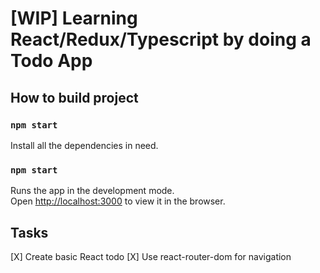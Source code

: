 # [WIP] Learning React/Redux/Typescript by doing a Todo App

## How to build project

### `npm start`

Install all the dependencies in need.

### `npm start`

Runs the app in the development mode.<br>
Open [http://localhost:3000](http://localhost:3000) to view it in the browser.

## Tasks

[X] Create basic React todo
[X] Use react-router-dom for navigation

